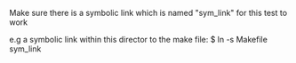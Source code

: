 Make sure there is a symbolic link which is named "sym_link" for this test to work

e.g a symbolic link within this director to the make file:
	$ ln -s Makefile sym_link
